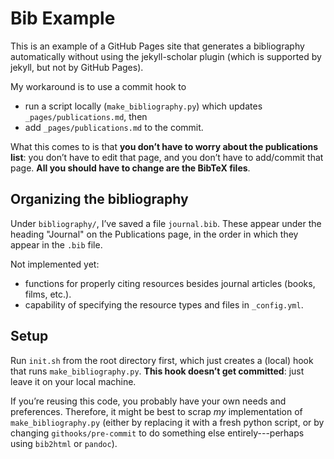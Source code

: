# Bib Example

This is an example of a GitHub Pages site that
generates a bibliography automatically
without using the jekyll-scholar plugin (which is supported by
jekyll, but not by GitHub Pages).

My workaround is to use a commit hook to
- run a script locally (`make_bibliography.py`) which updates `_pages/publications.md`, then 
- add `_pages/publications.md` to the commit.

What this comes to is
that **you don’t have to worry about the publications list**:
you don’t have to edit that page,
and you don’t have to add/commit that page.
**All you should have to change are the BibTeX files**.

## Organizing the bibliography

Under `bibliography/`,
I’ve saved a file `journal.bib`.
These appear under the heading "Journal"
on the Publications page,
in the order in which they appear in the `.bib` file.

Not implemented yet:
- functions for properly citing resources besides journal articles
  (books, films, etc.).
- capability of specifying the resource types and files
  in `_config.yml`.

## Setup

Run `init.sh` from the root directory first,
which just creates a (local) hook
that runs `make_bibliography.py`.
**This hook doesn’t get committed**:
just leave it on your local machine.

If you’re reusing this code, you probably have your
own needs and preferences. Therefore,
it might be best to scrap _my_ implementation of
`make_bibliography.py`
(either by replacing it with a fresh python script,
or by changing `githooks/pre-commit` to do something else entirely---perhaps
using `bib2html` or `pandoc`).
